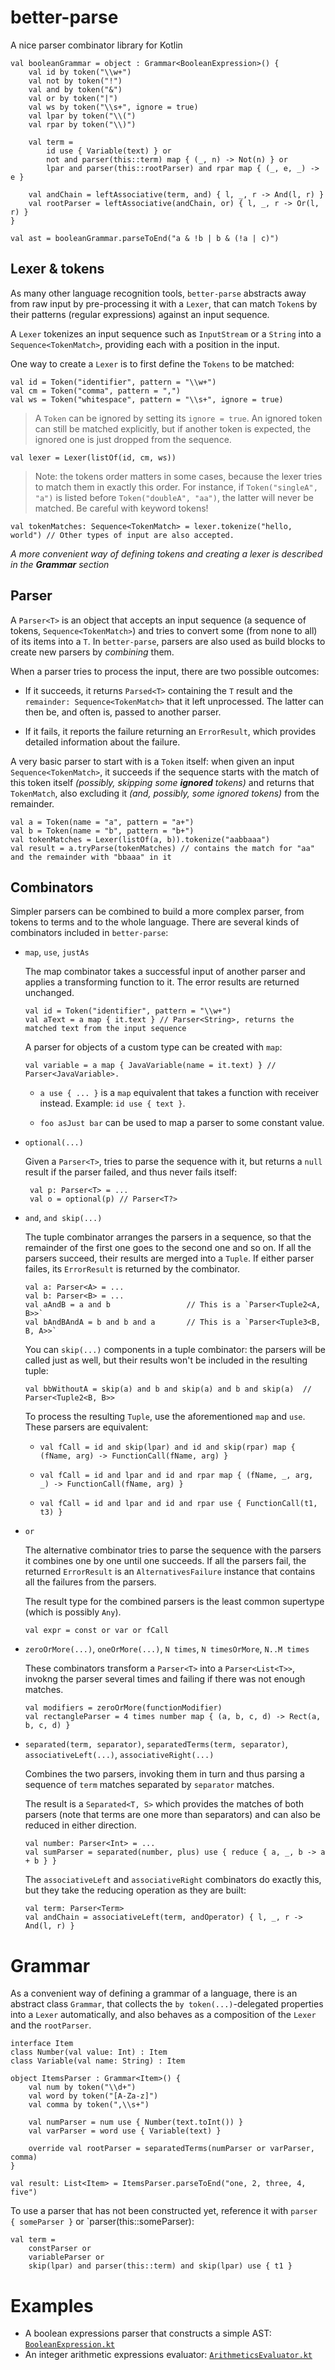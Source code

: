 # better-parse
A nice parser combinator library for Kotlin

    val booleanGrammar = object : Grammar<BooleanExpression>() {
        val id by token("\\w+")
        val not by token("!")
        val and by token("&")
        val or by token("|")
        val ws by token("\\s+", ignore = true)
        val lpar by token("\\(")
        val rpar by token("\\)")
        
        val term = 
            id use { Variable(text) } or
            not and parser(this::term) map { (_, n) -> Not(n) } or
            lpar and parser(this::rootParser) and rpar map { (_, e, _) -> e }
            
        val andChain = leftAssociative(term, and) { l, _, r -> And(l, r) }
        val rootParser = leftAssociative(andChain, or) { l, _, r -> Or(l, r) }
    }
    
    val ast = booleanGrammar.parseToEnd("a & !b | b & (!a | c)")

## Lexer & tokens ##
As many other language recognition tools, `better-parse` abstracts away from raw input by 
pre-processing it with a `Lexer`, that can match `Token`s by their patterns (regular expressions) against an input sequence.

A `Lexer` tokenizes an input sequence such as `InputStream` or a `String` into a `Sequence<TokenMatch>`, providing each with a position in the input.

One way to create a `Lexer` is to first define the `Tokens` to be matched:

    val id = Token("identifier", pattern = "\\w+")
    val cm = Token("comma", pattern = ",")
    val ws = Token("whitespace", pattern = "\\s+", ignore = true)
    
> A `Token` can be ignored by setting its `ignore = true`. An ignored token can still be matched explicitly, but if 
another token is expected, the ignored one is just dropped from the sequence.

    val lexer = Lexer(listOf(id, cm, ws))
    
> Note: the tokens order matters in some cases, because the lexer tries to match them in exactly this order. For instance, if `Token("singleA", "a")` 
is listed before `Token("doubleA", "aa")`, the latter will never be matched. Be careful with keyword tokens!

    val tokenMatches: Sequence<TokenMatch> = lexer.tokenize("hello, world") // Other types of input are also accepted.
    
_A more convenient way of defining tokens and creating a lexer is described in the **Grammar** section_

## Parser ##

A `Parser<T>` is an object that accepts an input sequence (a sequence of tokens, `Sequence<TokenMatch>`) and
tries to convert some (from none to all) of its items into a `T`. In `better-parse`, parsers are also used 
as build blocks to create new parsers by *combining* them.

When a parser tries to process the input, there are two possible outcomes:

* If it succeeds, it returns `Parsed<T>` containing the `T` result and the `remainder: Sequence<TokenMatch>` that it left unprocessed. 
The latter can then be, and often is, passed to another parser.

* If it fails, it reports the failure returning an `ErrorResult`, which provides detailed information about the failure.

A very basic parser to start with is a `Token` itself: when given an input `Sequence<TokenMatch>`, it succeeds if the sequence starts 
with the match of this token itself _(possibly, skipping some **ignored** tokens)_ and returns that `TokenMatch`, also excluding it 
_(and, possibly, some ignored tokens)_ from the remainder.

    val a = Token(name = "a", pattern = "a+")
    val b = Token(name = "b", pattern = "b+")
    val tokenMatches = Lexer(listOf(a, b)).tokenize("aabbaaa")
    val result = a.tryParse(tokenMatches) // contains the match for "aa" and the remainder with "bbaaa" in it
    
## Combinators ## 

Simpler parsers can be combined to build a more complex parser, from tokens to terms and to the whole language. 
There are several kinds of combinators included in `better-parse`:

* `map`, `use`, `justAs`
 
    The map combinator takes a successful input of another parser and applies a transforming function to it. 
    The error results are returned unchanged.
    
      val id = Token("identifier", pattern = "\\w+")
      val aText = a map { it.text } // Parser<String>, returns the matched text from the input sequence
      
    A parser for objects of a custom type can be created with `map`:
      
      val variable = a map { JavaVariable(name = it.text) } // Parser<JavaVariable>.
      
    * `a use { ... }` is a `map` equivalent that takes a function with receiver instead. Example: `id use { text }`.
    
    * `foo asJust bar` can be used to map a parser to some constant value.
    
* `optional(...)`
 
     Given a `Parser<T>`, tries to parse the sequence with it, but returns a `null` result if the parser failed, and thus never fails itself:
     
       val p: Parser<T> = ...
       val o = optional(p) // Parser<T?>    

* `and`, `and skip(...)`

    The tuple combinator arranges the parsers in a sequence, so that the remainder of the first one goes to the second one and so on. 
    If all the parsers succeed, their results are merged into a `Tuple`. If either parser failes, its `ErrorResult` is returned by the combinator.
    
      val a: Parser<A> = ...
      val b: Parser<B> = ...
      val aAndB = a and b                 // This is a `Parser<Tuple2<A, B>>`
      val bAndBAndA = b and b and a       // This is a `Parser<Tuple3<B, B, A>>`
      
     You can `skip(...)` components in a tuple combinator: the parsers will be called just as well, but their results won't be included in the
     resulting tuple:
     
      val bbWithoutA = skip(a) and b and skip(a) and b and skip(a)  // Parser<Tuple2<B, B>>
      
     To process the resulting `Tuple`, use the aforementioned `map` and `use`. These parsers are equivalent:
     
     * ```val fCall = id and skip(lpar) and id and skip(rpar) map { (fName, arg) -> FunctionCall(fName, arg) }```
      
     * ```val fCall = id and lpar and id and rpar map { (fName, _, arg, _) -> FunctionCall(fName, arg) }```
      
     * ```val fCall = id and lpar and id and rpar use { FunctionCall(t1, t3) }```
     
 * `or`
 
     The alternative combinator tries to parse the sequence with the parsers it combines one by one until one succeeds. If all the parsers fail,
     the returned `ErrorResult` is an `AlternativesFailure` instance that contains all the failures from the parsers.
     
     The result type for the combined parsers is the least common supertype (which is possibly `Any`).
     
       val expr = const or var or fCall
     
  * `zeroOrMore(...)`, `oneOrMore(...)`, `N times`, `N timesOrMore`, `N..M times`
  
      These combinators transform a `Parser<T>` into a `Parser<List<T>>`, invokng the parser several times and failing if there was not
      enough matches.
      
        val modifiers = zeroOrMore(functionModifier)
        val rectangleParser = 4 times number map { (a, b, c, d) -> Rect(a, b, c, d) }
      
  * `separated(term, separator)`, `separatedTerms(term, separator)`, `associativeLeft(...)`, `associativeRight(...)`
  
      Combines the two parsers, invoking them in turn and thus parsing a sequence of `term` matches separated by `separator` matches.
      
      The result is a `Separated<T, S>` which provides the matches of both parsers (note that terms are one more than separators) and 
      can also be reduced in either direction.
      
        val number: Parser<Int> = ...
        val sumParser = separated(number, plus) use { reduce { a, _, b -> a + b } }
  
      The `associativeLeft` and `associativeRight` combinators do exactly this, but they take the reducing operation as they are built:
      
        val term: Parser<Term>
        val andChain = associativeLeft(term, andOperator) { l, _, r -> And(l, r) }
        
# Grammar

As a convenient way of defining a grammar of a language, there is an abstract class `Grammar`, that collects the `by token(...)`-delegated 
properties into a `Lexer` automatically, and also behaves as a composition of the `Lexer` and the `rootParser`.

    interface Item
    class Number(val value: Int) : Item
    class Variable(val name: String) : Item
    
    object ItemsParser : Grammar<Item>() {
        val num by token("\\d+")
        val word by token("[A-Za-z]")
        val comma by token(",\\s+")
        
        val numParser = num use { Number(text.toInt()) }
        val varParser = word use { Variable(text) }
        
        override val rootParser = separatedTerms(numParser or varParser, comma)
    }
    
    val result: List<Item> = ItemsParser.parseToEnd("one, 2, three, 4, five")
    
To use a parser that has not been constructed yet, reference it with `parser { someParser }` or `parser(this::someParser):

    val term = 
        constParser or 
        variableParser or 
        skip(lpar) and parser(this::term) and skip(lpar) use { t1 }
        
# Examples

* A boolean expressions parser that constructs a simple AST: [`BooleanExpression.kt`](https://github.com/h0tk3y/better-parse/blob/master/demo/src/main/kotlin/com/example/BooleanExpression.kt)
* An integer arithmetic expressions evaluator: [`ArithmeticsEvaluator.kt`](https://github.com/h0tk3y/better-parse/blob/master/demo/src/main/kotlin/com/example/ArithmeticsEvaluator.kt)
      
